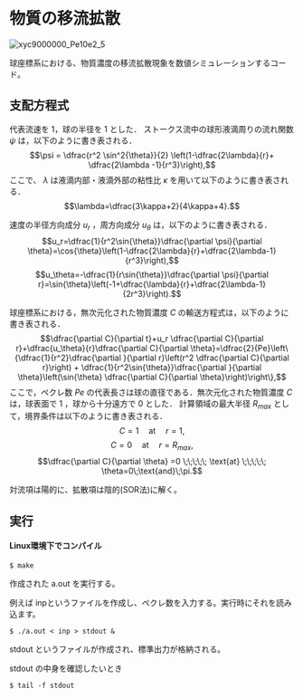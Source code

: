 # 物質の移流拡散

![xyc9000000_Pe10e2_5](https://user-images.githubusercontent.com/102783602/193714485-bf9a058a-624e-42e4-b460-49f9f2e82f7e.png)

球座標系における、物質濃度の移流拡散現象を数値シミュレーションするコード。

## 支配方程式

代表流速を $1$，球の半径を $1$ とした．
ストークス流中の球形液滴周りの流れ関数 $\psi$ は，以下のように書き表される．
$$\psi = \dfrac{r^2 \sin^2{\theta}}{2} \left(1-\dfrac{2\lambda}{r}+ \dfrac{2\lambda -1}{r^3}\right),$$
ここで、 $\lambda$ は液滴内部・液滴外部の粘性比 $\kappa$ を用いて以下のように書き表される．
$$\lambda=\dfrac{3\kappa+2}{4\kappa+4}.$$

速度の半径方向成分 $u_r$ ，周方向成分 $u_\theta$ は，以下のように書き表される．
 $$u_r=\dfrac{1}{r^2\sin{\theta}}\dfrac{\partial \psi}{\partial \theta}=\cos{\theta}\left(1-\dfrac{2\lambda}{r}+\dfrac{2\lambda-1}{r^3}\right),$$
 $$u_\theta=-\dfrac{1}{r\sin{\theta}}\dfrac{\partial \psi}{\partial r}=\sin{\theta}\left(-1+\dfrac{\lambda}{r}+\dfrac{2\lambda-1}{2r^3}\right).$$


球座標系における，無次元化された物質濃度 $C$ の輸送方程式は，以下のように書き表される．
$$\dfrac{\partial C}{\partial t}+u_r \dfrac{\partial C}{\partial r}+\dfrac{u_\theta}{r}\dfrac{\partial C}{\partial \theta}=\dfrac{2}{Pe}\left\{\dfrac{1}{r^2}\dfrac{\partial }{\partial r}\left(r^2 \dfrac{\partial C}{\partial r}\right) + \dfrac{1}{r^2\sin{\theta}}\dfrac{\partial }{\partial \theta}\left(\sin{\theta} \dfrac{\partial C}{\partial \theta}\right)\right\},$$
ここで，ペクレ数 $Pe$ の代表長さは球の直径である．無次元化された物質濃度 $C$ は，球表面で $1$ ，球から十分遠方で $0$ とした．
計算領域の最大半径 $R_{max}$ として，境界条件は以下のように書き表される．
$$C=1 \;\;\;\;\; \text{at} \;\;\;\;\; r=1, $$
$$C =0 \;\;\;\;\; \text{at} \;\;\;\;\; r=R_{max},$$
$$\dfrac{\partial C}{\partial \theta} =0 \;\;\;\;\; \text{at} \;\;\;\;\; \theta=0\;\text{and}\;\pi.$$

対流項は陽的に、拡散項は陰的(SOR法)に解く。


## 実行

#### Linux環境下でコンパイル
```
$ make
```
作成された a.out を実行する。

例えば inpというファイルを作成し、ペクレ数を入力する。実行時にそれを読み込ます。
```
$ ./a.out < inp > stdout &
```
stdout というファイルが作成され、標準出力が格納される。

stdout の中身を確認したいとき
```
$ tail -f stdout
```
